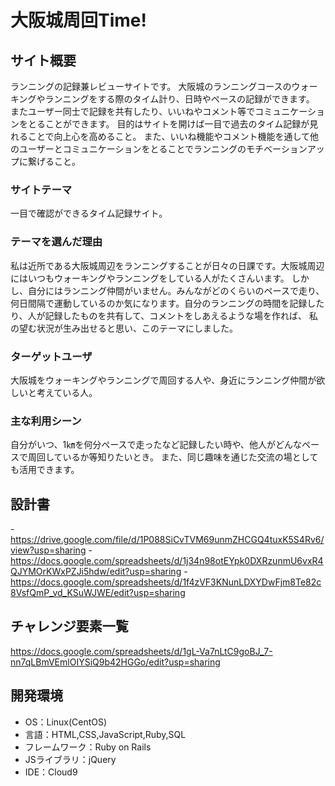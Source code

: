 # 大阪城周回Time!

## サイト概要
ランニングの記録兼レビューサイトです。
大阪城のランニングコースのウォーキングやランニングをする際のタイム計り、日時やペースの記録ができます。
またユーザー同士で記録を共有したり、いいねやコメント等でコミュニケーションをとることができます。
目的はサイトを開けば一目で過去のタイム記録が見れることで向上心を高めること。
また、いいね機能やコメント機能を通して他のユーザーとコミュニケーションをとることでランニングのモチベーションアップに繋げること。

### サイトテーマ
一目で確認ができるタイム記録サイト。

### テーマを選んだ理由
私は近所である大阪城周辺をランニングすることが日々の日課です。大阪城周辺にはいつもウォーキングやランニングをしている人がたくさんいます。
しかし、自分にはランニング仲間がいません。みんながどのくらいのペースで走り、何日間隔で運動しているのか気になります。自分のランニングの時間を記録したり、人が記録したものを共有して、コメントをしあえるような場を作れば、
私の望む状況が生み出せると思い、このテーマにしました。

### ターゲットユーザ
大阪城をウォーキングやランニングで周回する人や、身近にランニング仲間が欲しいと考えている人。

### 主な利用シーン
自分がいつ、1㎞を何分ペースで走ったなど記録したい時や、他人がどんなペースで周回しているか等知りたいとき。
また、同じ趣味を通じた交流の場としても活用できます。

## 設計書
-https://drive.google.com/file/d/1P088SiCvTVM69unmZHCGQ4tuxK5S4Rv6/view?usp=sharing
-https://docs.google.com/spreadsheets/d/1j34n98otEYpk0DXRzunmU6vxR4QJYMOrKWxPZJi5hdw/edit?usp=sharing
-https://docs.google.com/spreadsheets/d/1f4zVF3KNunLDXYDwFjm8Te82c8VsfQmP_vd_KSuWJWE/edit?usp=sharing


## チャレンジ要素一覧
https://docs.google.com/spreadsheets/d/1gL-Va7nLtC9goBJ_7-nn7qLBmVEmlOIYSiQ9b42HGGo/edit?usp=sharing

## 開発環境
- OS：Linux(CentOS)
- 言語：HTML,CSS,JavaScript,Ruby,SQL
- フレームワーク：Ruby on Rails
- JSライブラリ：jQuery
- IDE：Cloud9